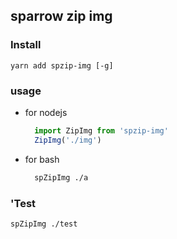 ## sparrow zip img

### Install 

`yarn add spzip-img [-g]`

### usage
- for nodejs
  ```js
    import ZipImg from 'spzip-img'
    ZipImg('./img')
  ```  
- for bash
  ```bash
    spZipImg ./a
  ```

### 'Test
```bash
spZipImg ./test
```